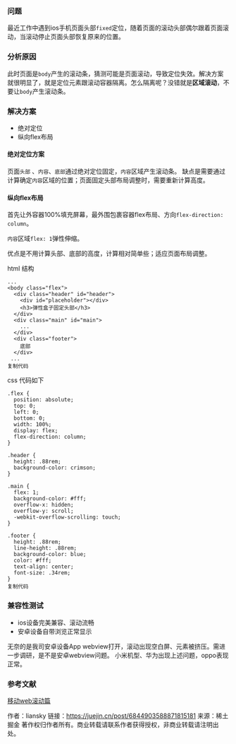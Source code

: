 ### 问题

最近工作中遇到ios手机页面头部`fixed`定位，随着页面的滚动头部偶尔跟着页面滚动，当滚动停止页面头部恢复原来的位置。

### 分析原因

此时页面是`body`产生的滚动条，猜测可能是页面滚动，导致定位失效。解决方案就很明显了，就是定位元素跟滚动容器隔离。怎么隔离呢？没错就是**区域滚动**，不要让`body`产生滚动条。

### 解决方案

- 绝对定位
- 纵向flex布局

#### 绝对定位方案

页面`头部` 、`内容`、`底部`通过绝对定位固定，`内容`区域产生滚动条。 缺点是需要通过计算确定`内容`区域的位置；页面固定头部布局调整时，需要重新计算高度。

#### 纵向flex布局

首先让外容器100%填充屏幕，最外围包裹容器flex布局、方向`flex-direction: column`。

`内容`区域`flex: 1`弹性伸缩。

优点是不用计算头部、底部的高度，计算相对简单些；适应页面布局调整。

html 结构

```
...
<body class="flex">
  <div class="header" id="header">
    <div id="placeholder"></div>
    <h3>弹性盒子固定头部</h3>
  </div>
  <div class="main" id="main">
    ...
  </div>
  <div class="footer">
    底部
  </div>
 ...
复制代码
```

css 代码如下

```
.flex {
  position: absolute;
  top: 0;
  left: 0;
  bottom: 0;
  width: 100%;
  display: flex;
  flex-direction: column;
}

.header {
  height: .88rem;
  background-color: crimson;
}

.main {
  flex: 1;
  background-color: #fff;
  overflow-x: hidden;
  overflow-y: scroll;
  -webkit-overflow-scrolling: touch;
}

.footer {
  height: .88rem;
  line-height: .88rem;
  background-color: blue;
  color: #fff;
  text-align: center;
  font-size: .34rem;
}
复制代码
```

### 兼容性测试

- ios设备完美兼容、滚动流畅
- 安卓设备自带浏览正常显示

无奈的是我司安卓设备App  webview打开，滚动出现空白屏、元素被挤压。需进一步调研，是不是安卓webview问题。 小米机型、华为出现上述问题，oppo表现正常。

### 参考文献

[移动web滚动篇](https://link.juejin.cn?target=http%3A%2F%2Fwww.alloyteam.com%2F2017%2F04%2Fsecrets-of-mobile-web-scroll-bars-and-drop-refresh%2F)


作者：liansky
链接：https://juejin.cn/post/6844903588871815181
来源：稀土掘金
著作权归作者所有。商业转载请联系作者获得授权，非商业转载请注明出处。
